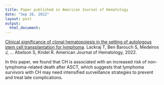 ```yaml
---
title: Paper published in American Journal of Hematology
date: "Sep 26, 2022"
layout: post
output:
  html_document:
---
```


[Clinical significance of clonal hematopoiesis in the setting of autologous stem cell transplantation for lymphoma](https://onlinelibrary.wiley.com/doi/ftr/10.1002/ajh.26726). Lackraj T, Ben Barouch S, Medeiros J, ... Abelson S, Kridel R. American Journal of Hematology, 2022.

In this paper, we found that CH is associated with an increased risk of non-lymphoma-related death after ASCT, which suggests that lymphoma survivors with CH may need intensified surveillance strategies to prevent and treat late complications.
